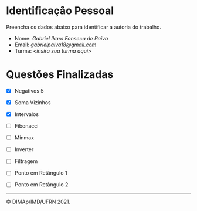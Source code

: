 ﻿# Identificação Pessoal

Preencha os dados abaixo para identificar a autoria do trabalho.

- Nome: *Gabriel Ikaro Fonseca de Paiva*
- Email: *gabrielpaiva18@gmail.com*
- Turma: *\<insira sua turma aqui>*

# Questões Finalizadas

- [x] Negativos 5
- [x] Soma Vizinhos
- [x] Intervalos
- [ ] Fibonacci
- [ ] Minmax
- [ ] Inverter
- [ ] Filtragem
- [ ] Ponto em Retângulo 1
- [ ] Ponto em Retângulo 2


--------
&copy; DIMAp/IMD/UFRN 2021.
